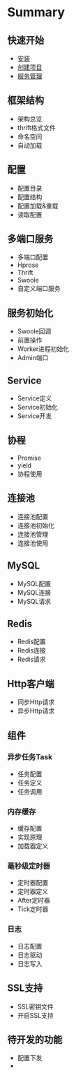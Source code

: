 # Summary

## 快速开始

* [安装](quick_start/install.md)
* [创建项目](quick_start/create.md)
* [服务管理](quick_start/manage.md)

## 框架结构

* 架构总览
* thrift格式文件
* 命名空间
* 自动加载

## 配置

* 配置目录
* 配置结构
* 配置加载&重载
* 读取配置

## 多端口服务

* 多端口配置
* Hprose
* Thrift
* Swoole
* 自定义端口服务

## 服务初始化

* Swoole回调
* 前置操作
* Worker进程初始化
* Admin端口

## Service

* Service定义
* Service初始化
* Service开发

## 协程

* Promise
* yield
* 协程使用

## 连接池

* 连接池配置
* 连接池初始化
* 连接池管理
* 连接池使用

## MySQL

* MySQL配置
* MySQL连接
* MySQL请求

## Redis

* Redis配置
* Redis连接
* Redis请求

## Http客户端

* 同步Http请求
* 异步Http请求

## 组件

### 异步任务Task

* 任务配置
* 任务定义
* 任务调用

### 内存缓存

* 缓存配置
* 实现原理
* 加载器定义

### 毫秒级定时器

* 定时器配置
* 定时器定义
* After定时器
* Tick定时器

### 日志

* 日志配置
* 日志驱动
* 日志写入

## SSL支持

* SSL密钥文件
* 开启SSL支持

## 待开发的功能

* 配置下发
* 